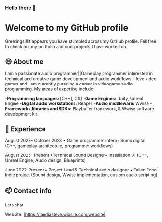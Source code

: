 ### Hello there 👋
# Welcome to my GitHub profile

Greetings!!!It appears you have stumbled across my GitHub profile. Fell free to check out my portfolio and cool projects I have worked on.

## 😄 About me

I am a passionate audio programmer||Gameplay programmer interested in technical and creative game development and audio workflows. I love video games and I am currently pursuing a career in videogame audio programming. My areas of expertise include:

-**Programming languages:** [C++],[C#]
-**Game Engines:** Unity, Unreal Engine
-**Digital audio workstations:** Reaper
-**Audio middleware:** Wwise
-**Frameworks,libraries and SDKs:** Playbuffer framework, & Wwise software development kit

## 🔭 Experience
August 2023– October 2023
• Game programmer intern• Sumo digital
(C++, gameplay architecture, programmer workflows)

August 2023- Present
•Technical Sound Designer• Installation 01
(C++, Unreal Engine, Audio design, Blueprints)

June 2022-Present
• Project Lead & Technical audio designer • Fallen Echo Indie project
(Sound design, Wwise implementation, custom audio scripting) 

## 📫 Contact info
Lets chat

Website: [https://landiasteve.wixsite.com/website] 


<!--
**Babuthetitan/Babuthetitan** is a ✨ _special_ ✨ repository because its `README.md` (this file) appears on your GitHub profile.

Here are some ideas to get you started:

- 🔭 I’m currently working on ...
- 🌱 I’m currently learning ...
- 👯 I’m looking to collaborate on ...
- 🤔 I’m looking for help with ...
- 💬 Ask me about ...
- 📫 How to reach me: ...
- 😄 Pronouns: ...
- ⚡ Fun fact: ...
-->
